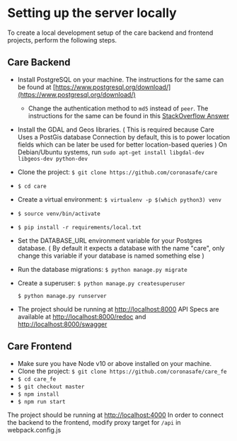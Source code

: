 # Setting up the server locally

To create a local development setup of the care backend and frontend projects, perform the following steps.

## Care Backend

* Install PostgreSQL on your machine. The instructions for the same can be found at [https://www.postgresql.org/download/](https://www.postgresql.org/download/)
  * Change the authentication method to `md5` instead of `peer`. The instructions for the same can be found in this [StackOverflow Answer](https://stackoverflow.com/a/12670521/4385622)
* Install the GDAL and Geos libraries. \( This is required because Care Uses a PostGis database Connection by default, this is to power location fields which can be later be used for better location-based queries   \) On Debian/Ubuntu systems, run `sudo apt-get install libgdal-dev libgeos-dev python-dev` 
* Clone the project: `$ git clone https://github.com/coronasafe/care`
* `$ cd care`
* Create a virtual environment: `$ virtualenv -p $(which python3) venv`
* `$ source venv/bin/activate`
* `$ pip install -r requirements/local.txt`
* Set the DATABASE\_URL environment variable for your Postgres database. \( By default it expects a database with the name "care", only change this variable if your database is named something else \)
* Run the database migrations: `$ python manage.py migrate`
* Create a superuser: `$ python manage.py createsuperuser`  

  `$ python manage.py runserver`

* The project should be running at [http://localhost:8000](http://localhost:8000) API Specs are available at [http://localhost:8000/redoc](http://localhost:8000/redoc) and [http://localhost:8000/swagger](http://localhost:8000/swagger)

## Care Frontend

* Make sure you have Node v10 or above installed on your machine.
* Clone the project: `$ git clone https://github.com/coronasafe/care_fe`
* `$ cd care_fe`
* `$ git checkout master`
* `$ npm install`
* `$ npm run start`

The project should be running at [http://localhost:4000](http://localhost:4000) In order to connect the backend to the frontend, modify proxy target for `/api` in webpack.config.js

